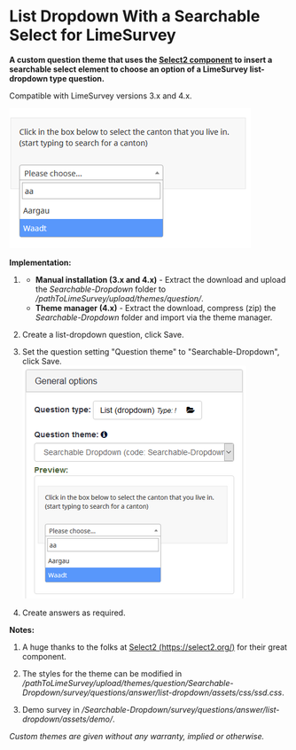# List Dropdown With a Searchable Select for LimeSurvey
**A custom question theme that uses the [Select2 component](https://select2.org/) to insert a searchable select element to choose an option of a LimeSurvey list-dropdown type question.**

Compatible with LimeSurvey versions 3.x and 4.x.

![Image Searchable-Dropdown](/Searchable-Dropdown/survey/questions/answer/list_dropdown/assets/images/ssd_1.png)

**Implementation:**

1) - **Manual installation (3.x and 4.x)** - Extract the download and upload the *Searchable-Dropdown* folder to */pathToLimeSurvey/upload/themes/question/*.
    - **Theme manager (4.x)** - Extract the download, compress (zip) the *Searchable-Dropdown* folder and import via the theme manager.

2) Create a list-dropdown question, click Save.

3) Set the question setting "Question theme" to "Searchable-Dropdown", click Save.  
![Image Searchable-Dropdown](/Searchable-Dropdown/survey/questions/answer/list_dropdown/assets/images/ssd_2.png)

4) Create answers as required.

**Notes:**

1) A huge thanks to the folks at [Select2 (https://select2.org/)](https://select2.org/) for their great component.

2) The styles for the theme can be modified in */pathToLimeSurvey/upload/themes/question/Searchable-Dropdown/survey/questions/answer/list-dropdown/assets/css/ssd.css*.

4) Demo survey in */Searchable-Dropdown/survey/questions/answer/list-dropdown/assets/demo/*.
    
    
*Custom themes are given without any warranty, implied or otherwise.*
